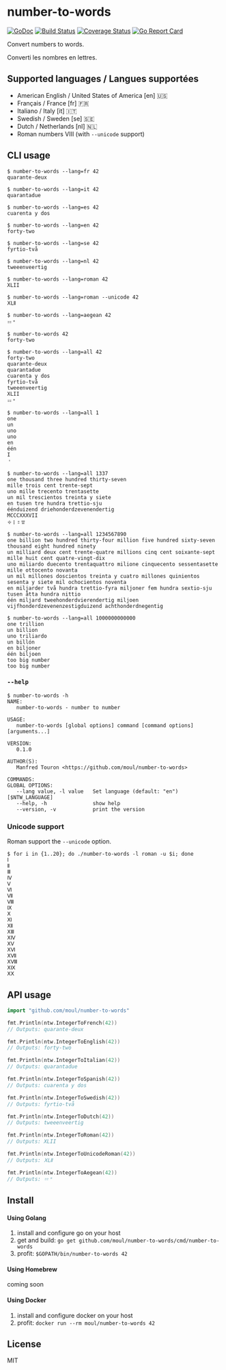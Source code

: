 # number-to-words

[![GoDoc](https://godoc.org/github.com/moul/number-to-words?status.svg)](https://godoc.org/github.com/moul/number-to-words)
[![Build Status](https://travis-ci.org/moul/number-to-words.svg?branch=master)](https://travis-ci.org/moul/number-to-words)
[![Coverage Status](https://coveralls.io/repos/github/moul/number-to-words/badge.svg?branch=master)](https://coveralls.io/github/moul/number-to-words?branch=master)
[![Go Report Card](https://goreportcard.com/badge/github.com/moul/number-to-words)](https://goreportcard.com/report/github.com/moul/number-to-words)

Convert numbers to words.

Converti les nombres en lettres.

## Supported languages / Langues supportées

* American English / United States of America [en] 🇺🇸
* Français / France [fr] 🇫🇷
* Italiano / Italy [it] 🇮🇹
* Swedish / Sweden [se] 🇸🇪
* Dutch / Netherlands [nl] 🇳🇱
* Roman numbers Ⅷ  (with `--unicode` support)


## CLI usage

```console
$ number-to-words --lang=fr 42
quarante-deux

$ number-to-words --lang=it 42
quarantadue

$ number-to-words --lang=es 42
cuarenta y dos

$ number-to-words --lang=en 42
forty-two

$ number-to-words --lang=se 42
fyrtio-två

$ number-to-words --lang=nl 42
tweeenveertig

$ number-to-words --lang=roman 42
XLII

$ number-to-words --lang=roman --unicode 42
ⅩⅬⅡ

$ number-to-words --lang=aegean 42
𐄓𐄈

$ number-to-words 42
forty-two

$ number-to-words --lang=all 42
forty-two
quarante-deux
quarantadue
cuarenta y dos
fyrtio-två
tweeenveertig
XLII
𐄓𐄈

$ number-to-words --lang=all 1
one
un
uno
uno
en
één
I
𐄇

$ number-to-words --lang=all 1337
one thousand three hundred thirty-seven
mille trois cent trente-sept
uno mille trecento trentasette
un mil trescientos treinta y siete
en tusen tre hundra trettio-sju
éénduizend driehonderdzevenendertig
MCCCXXXVII
𐄢𐄛𐄒𐄍

$ number-to-words --lang=all 1234567890
one billion two hundred thirty-four million five hundred sixty-seven thousand eight hundred ninety
un milliard deux cent trente-quatre millions cinq cent soixante-sept mille huit cent quatre-vingt-dix
uno miliardo duecento trentaquattro milione cinquecento sessentasette mille ottocento novanta
un mil millones doscientos treinta y cuatro millones quinientos sesenta y siete mil ochocientos noventa
en miljarder två hundra trettio-fyra miljoner fem hundra sextio-sju tusen åtta hundra nittio
één miljard tweehonderdvierendertig miljoen vijfhonderdzevenenzestigduizend achthonderdnegentig

$ number-to-words --lang=all 1000000000000
one trillion
un billion
uno triliardo
un billón
en biljoner
één biljoen
too big number
too big number
```

### `--help`

```console
$ number-to-words -h
NAME:
   number-to-words - number to number

USAGE:
   number-to-words [global options] command [command options] [arguments...]

VERSION:
   0.1.0

AUTHOR(S):
   Manfred Touron <https://github.com/moul/number-to-words>

COMMANDS:
GLOBAL OPTIONS:
   --lang value, -l value   Set language (default: "en") [$NTW_LANGUAGE]
   --help, -h               show help
   --version, -v            print the version
```

### Unicode support

Roman support the `--unicode` option.

```console
$ for i in {1..20}; do ./number-to-words -l roman -u $i; done
Ⅰ
Ⅱ
Ⅲ
Ⅳ
Ⅴ
Ⅵ
Ⅶ
Ⅷ
Ⅸ
Ⅹ
Ⅺ
Ⅻ
ⅩⅢ
ⅩⅣ
ⅩⅤ
ⅩⅥ
ⅩⅦ
ⅩⅧ
ⅩⅨ
ⅩⅩ
```

## API usage

```go
import "github.com/moul/number-to-words"

fmt.Println(ntw.IntegerToFrench(42))
// Outputs: quarante-deux

fmt.Println(ntw.IntegerToEnglish(42))
// Outputs: forty-two

fmt.Println(ntw.IntegerToItalian(42))
// Outputs: quarantadue

fmt.Println(ntw.IntegerToSpanish(42))
// Outputs: cuarenta y dos

fmt.Println(ntw.IntegerToSwedish(42))
// Outputs: fyrtio-två

fmt.Println(ntw.IntegerToDutch(42))
// Outputs: tweeenveertig

fmt.Println(ntw.IntegerToRoman(42))
// Outputs: XLII

fmt.Println(ntw.IntegerToUnicodeRoman(42))
// Outputs: ⅩⅬⅡ

fmt.Println(ntw.IntegerToAegean(42))
// Outputs: 𐄓𐄈
```

## Install

#### Using Golang

1. install and configure go on your host
2. get and build: `go get github.com/moul/number-to-words/cmd/number-to-words`
3. profit: `$GOPATH/bin/number-to-words 42`

#### Using Homebrew

coming soon

#### Using Docker

1. install and configure docker on your host
2. profit: `docker run --rm moul/number-to-words 42`

## License

MIT
